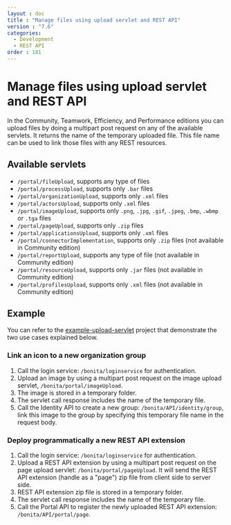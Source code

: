 ```yaml
---
layout : doc
title : "Manage files using upload servlet and REST API"
version : "7.6"
categories:
  - Development
  - REST API
order : 181
---
```

# Manage files using upload servlet and REST API

In the Community, Teamwork, Efficiency, and Performance editions you can upload files by doing a multipart post request on any of the available servlets.
It returns the name of the temporary uploaded file.
This file name can be used to link those files with any REST resources.

## Available servlets

* `/portal/fileUpload`, supports any type of files
* `/portal/processUpload`, supports only `.bar` files
* `/portal/organizationUpload`, supports only `.xml` files
* `/portal/actorsUpload`, supports only `.xml` files
* `/portal/imageUpload`, supports only `.png`, `.jpg`, `.gif`, `.jpeg`, `.bmp`, `.wbmp` or `.tga` files
* `/portal/pageUpload`, supports only `.zip` files
* `/portal/applicationsUpload`, supports only `.xml` files
* `/portal/connectorImplementation`, supports only `.zip` files (not available in Community edition)
* `/portal/reportUpload`, supports any type of file (not available in Community edition)
* `/portal/resourceUpload`, supports only `.jar` files (not available in Community edition)
* `/portal/profilesUpload`, supports only `.xml` files (not available in Community edition)

## Example

You can refer to the [example-upload-servlet](https://github.com/Bonitasoft-Community/example-upload-sevlet) project that demonstrate the two use cases explained below.


### Link an icon to a new organization group

1. Call the login service: `/bonita/loginservice` for authentication.
1. Upload an image by using a multipart post request on the image upload servlet, `/bonita/portal/imageUpload`.
1. The image is stored in a temporary folder.
1. The servlet call response includes the name of the temporary file.
1. Call the Identity API to create a new group: `/bonita/API/identity/group`, link this image to the group by specifying this temporary file name in the request body.

### Deploy programmatically a new REST API extension

1. Call the login service: `/bonita/loginservice` for authentication.
1. Upload a REST API extension by using a multipart post request on the page upload servlet: `/bonita/portal/pageUpload`. It will send the REST API extension (handle as a "page") zip file from client side to server side.
1. REST API extension zip file is stored in a temporary folder.
1. The servlet call response includes the name of the temporary file.
1. Call the Portal API to register the newly uploaded REST API extension: `/bonita/API/portal/page`.
